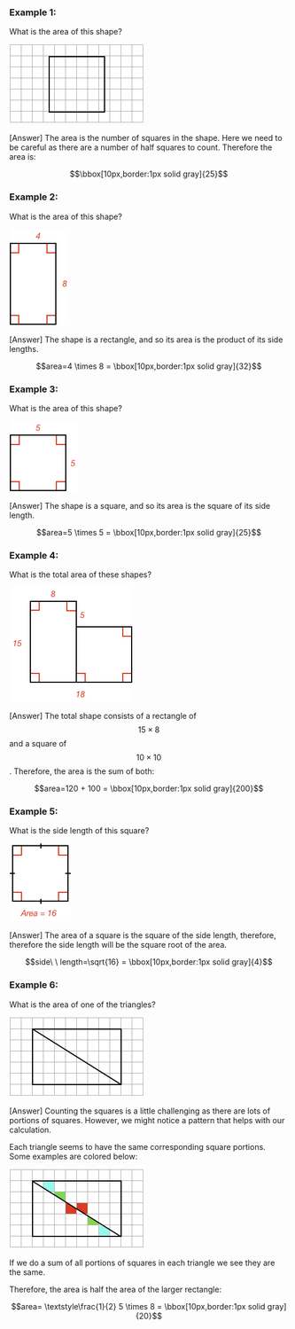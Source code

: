 ### Example 1:

What is the area of this shape?

![](ex1.png)

<hintLow>[Answer]
The area is the number of squares in the shape. Here we need to be careful as there are a number of half squares to count. Therefore the area is:


$$\bbox[10px,border:1px solid gray]{25}$$
</hintLow>

### Example 2:

What is the area of this shape?

![](ex2.png)

<hintLow>[Answer]
The shape is a rectangle, and so its area is the product of its side lengths.

$$area=4 \times 8 = \bbox[10px,border:1px solid gray]{32}$$
</hintLow>


### Example 3:

What is the area of this shape?

![](ex3.png)

<hintLow>[Answer]
The shape is a square, and so its area is the square of its side length.

$$area=5 \times 5 = \bbox[10px,border:1px solid gray]{25}$$
</hintLow>

### Example 4:

What is the total area of these shapes?

![](ex4.png)

<hintLow>[Answer]
The total shape consists of a rectangle of $$15 \times 8$$ and a square of $$10 \times 10$$. Therefore, the area is the sum of both:

$$area=120 + 100 = \bbox[10px,border:1px solid gray]{200}$$
</hintLow>

### Example 5:

What is the side length of this square?

![](ex5.png)

<hintLow>[Answer]
The area of a square is the square of the side length, therefore, therefore the side length will be the square root of the area.

$$side\ \ length=\sqrt{16} = \bbox[10px,border:1px solid gray]{4}$$
</hintLow>

### Example 6:

What is the area of one of the triangles?

![](ex6.png)

<hintLow>[Answer]
Counting the squares is a little challenging as there are lots of portions of squares. However, we might notice a pattern that helps with our calculation.

Each triangle seems to have the same corresponding square portions. Some examples are colored below:

![](ex6a.png)

If we do a sum of all portions of squares in each triangle we see they are the same.

Therefore, the area is half the area of the larger rectangle:

$$area= \textstyle\frac{1}{2} 5 \times 8 = \bbox[10px,border:1px solid gray]{20}$$
</hintLow>